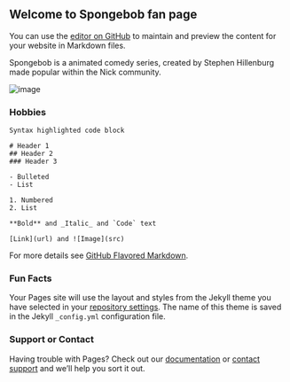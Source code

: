 ## Welcome to Spongebob fan page

You can use the [editor on GitHub](https://github.com/group-4-bmf/project-2/edit/main/README.md) to maintain and preview the content for your website in Markdown files.

Spongebob is a animated comedy series, created by Stephen Hillenburg made popular within the Nick community.

![image](https://user-images.githubusercontent.com/63080217/107305826-4f44d500-6a49-11eb-8642-1795f31ab0a5.png)

### Hobbies



```What
Syntax highlighted code block

# Header 1
## Header 2
### Header 3

- Bulleted
- List

1. Numbered
2. List

**Bold** and _Italic_ and `Code` text

[Link](url) and ![Image](src)
```

For more details see [GitHub Flavored Markdown](https://guides.github.com/features/mastering-markdown/).

### Fun Facts

Your Pages site will use the layout and styles from the Jekyll theme you have selected in your [repository settings](https://github.com/group-4-bmf/project-2/settings). The name of this theme is saved in the Jekyll `_config.yml` configuration file.

### Support or Contact

Having trouble with Pages? Check out our [documentation](https://docs.github.com/categories/github-pages-basics/) or [contact support](https://support.github.com/contact) and we’ll help you sort it out.
